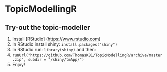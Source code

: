 # TopicModellingR

## Try-out the topic-modeller

1. Install [RStudio] (https://www.rstudio.com)
2. In RStudio install shiny: `install.packages("shiny")`
3. In RStudio run: `library(shiny)` and then:
4. `runUrl("https://github.com/ThomasK81/TopicModellingR/archive/master.zip", subdir = "/shiny/tmApp/")`
5. Enjoy!

